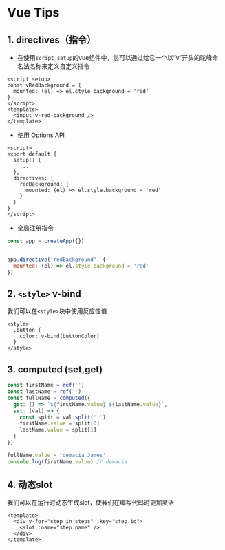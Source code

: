 # Vue Tips

## 1. directives（指令）

- 在使用`script setup`的vue组件中，您可以通过给它一个以“v”开头的驼峰命名法名称来定义自定义指令

```vue
<script setup>
const vRedBackground = {
  mounted: (el) => el.style.background = 'red'
}
</script>
<template>
  <input v-red-background />
</template>
```

- 使用 Options API
```vue
<script>
export default {
  setup() {
    ...
  },
  directives: {
    redBackground: {
      mounted: (el) => el.style.background = 'red'
    }
  }
}
</script>
```

- 全局注册指令
```js
const app = createApp({})


app.directive('redBackground', {
  mounted: (el) => el.style.background = 'red'
})
```

## 2. `<style>` v-bind
我们可以在`<style>`块中使用反应性值

```vue
<style>
  .button {
    color: v-bind(buttonColor)
  }
</style>
```

## 3. computed (set,get)
```js
const firstName = ref('')
const lastName = ref('')
const fullName = computed({
  get: () => `${firstName.value} ${lastName.value}`,
  set: (val) => {
    const split = val.split(' ')
    firstName.value = split[0]
    lastName.value = split[1]
  }
})

fullName.value = 'demacia James'
console.log(firstName.value) // demacia
```

## 4. 动态slot
我们可以在运行时动态生成slot，使我们在编写代码时更加灵活
```vue
<template>
  <div v-for="step in steps" :key="step.id">
    <slot :name="step.name" />
  </div>
</template>
```